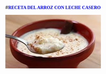 #<span style="Color:Blue;Font-Size:18;Font-Family:Castellar;">**RECETA DEL ARROZ CON LECHE CASERO**</span>


![imagen montaje](arroz.jpg)

